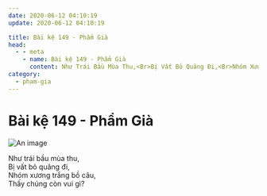 ```yaml
---
date: 2020-06-12 04:10:19
update: 2020-06-12 04:10:19

title: Bài kệ 149 - Phẩm Già
head:
  - - meta
    - name: Bài kệ 149 - Phẩm Già
      content: Như Trái Bầu Mùa Thu,<Br>Bị Vất Bỏ Quăng Đi,<Br>Nhóm Xương Trắng Bồ Câu,<Br>Thấy Chúng Còn Vui Gì?<Br>
category:
  - pham-gia
---
```


# Bài kệ 149 - Phẩm Già

![An image](/img/pham-gia/pham-gia-149.jpg)

Như trái bầu mùa thu,<br>Bị vất bỏ quăng đi,<br>Nhóm xương trắng bồ câu,<br>Thấy chúng còn vui gì?<br>
